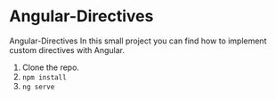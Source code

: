 # Angular-Directives

Angular-Directives
In this small project you can find how to implement custom directives with Angular.

1. Clone the repo.
2. `npm install`
3. `ng serve`
